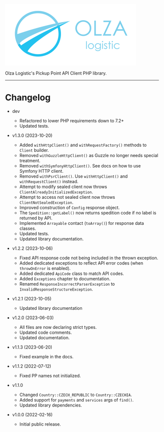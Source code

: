 ![Olza Logistic Logo](docs/olza-logo-small.png)

Olza Logistic's Pickup Point API Client PHP library.

---

# Changelog

* dev
  * Refactored to lower PHP requirements down to 7.2+
  * Updated tests.


* v1.3.0 (2023-10-20)
  * Added `withHttpClient()` and `withRequestFactory()` methods to `Client` builder.
  * Removed `withGuzzleHttpClient()` as Guzzle no longer needs special treatment.
  * Removed `withSymfonyHttpClient()`. See docs on how to use Symfony HTTP client.
  * Removed `withPsrClient()`. Use `withHttpClient()` and `withRequestClient()` instead.
  * Attempt to modify sealed client now throws `ClientAlreadyInitializedException`.
  * Attempt to access not sealed client now throws `ClientNotSealedException`.
  * Improved construction of `Config` response object.
  * The `Spedition::getLabel()` now returns spedition code if no label is returned by API.
  * Implemented `Arrayable` contact (`toArray()`) for response data classes.
  * Updated tests.
  * Updated library documentation.


* v1.2.2 (2023-10-06)
  * Fixed API response code not being included in the thrown exception.
  * Added dedicated exceptions to reflect API error codes (when `throwOnError` is enabled).
  * Added dedicated `ApiCode` class to match API codes.
  * Added `Exceptions` chapter to documentation.
  * Renamed `ResponseIncorrectParserException` to `InvalidResponseStructureException`.


* v1.2.1 (2023-10-05)
  * Updated library documentation


* v1.2.0 (2023-06-03)
  * All files are now declaring strict types.
  * Updated code comments.
  * Updated documentation.


* v1.1.3 (2023-06-20)
  * Fixed example in the docs.


* v1.1.2 (2022-07-12)
  * Fixed PP names not initialized.


* v1.1.0
  * Changed `Country::CZECH_REPUBLIC` to `Country::CZECHIA`.
  * Added support for `payments` and `services` args of `find()`.
  * Updated library dependencies.


* v1.0.0 (2022-02-16)
  * Initial public release.
